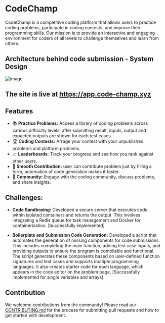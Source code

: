 ﻿# CodeChamp

CodeChamp is a competitive coding platform that allows users to practice coding problems, participate in coding contests, and improve their programming skills. Our mission is to provide an interactive and engaging environment for coders of all levels to challenge themselves and learn from others.

## Architecture behind code submission - System Design
![image](https://github.com/user-attachments/assets/a1543f27-b2d6-419b-8a11-9cd85eabc1c2)


## The site is live at https://app.code-champ.xyz

## Features

- 📚 **Practice Problems:** Access a library of coding problems across various difficulty levels, after submitting result, inputs, output and expacted outputs are shown for each test cases.
- 🏆 **Coding Contests:** Arrage your contest with your unpublished problems and platform problems.
- 📈 **Leaderboards:** Track your progress and see how you rank against other users.
- 📝 **Smooth Contribution:** user can contribute problem just by filling a form, automation of code generation makes it faster.
- 👥 **Community:** Engage with the coding community, discuss problems, and share insights.

## Challenges:

- **Code Sandboxing:** Developed a secure server that executes code within isolated containers and returns the output. This involves integrating a Redis queue for task management and Docker for containerization. [Successfully implemented]

- **Boilerplate and Submission Code Generation:** Developed a script that automates the generation of missing components for code submissions. This includes completing the main function, adding test case inputs, and providing outputs to ensure the program is compilable and functional. The script generates these components based on user-defined function signatures and test cases and supports multiple programming languages. It also creates starter code for each language, which appears in the code editor on the problem page. [Successfully implemented for single variables and arrays]

## Contribution
We welcome contributions from the community! Please read our [CONTRIBUTING.md](./CONTRIBUTING.md) for the process for submitting pull requests and how to get started with development.

